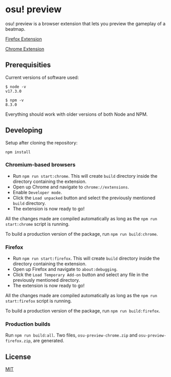 # osu! preview

osu! preview is a browser extension that lets you preview the gameplay of a beatmap.

[Firefox Extension](https://addons.mozilla.org/en-CA/firefox/addon/osu-preview/)

[Chrome Extension](https://chrome.google.com/webstore/detail/osu-preview/higcadegkhhhjcljhpggammlhmlbdcmc?hl=en&authuser=0)

## Prerequisities

Current versions of software used:

```shell
$ node -v
v17.3.0

$ npm -v
8.3.0
```

Everything should work with older versions of both Node and NPM.

## Developing

Setup after cloning the repository:

```
npm install
```

### Chromium-based browsers

 - Run `npm run start:chrome`. This will create `build` directory inside the directory containing the extension.
 - Open up Chrome and navigate to `chrome://extensions`.
 - Enable `Developer mode`.
 - Click the `Load unpacked` button and select the previously mentioned `build` directory.
 - The extension is now ready to go!

All the changes made are compiled automatically as long as the `npm run start:chrome` script is running.

To build a production version of the package, run `npm run build:chrome`.

### Firefox

 - Run `npm run start:firefox`. This will create `build` directory inside the directory containing the extension.
 - Open up Firefox and navigate to `about:debugging`.
 - Click the `Load Temporary Add-on` button and select any file in the previously mentioned directory.
 - The extension is now ready to go!

All the changes made are compiled automatically as long as the `npm run start:firefox` script is running.

To build a production version of the package, run `npm run build:firefox`.

### Production builds

Run `npm run build:all`. Two files, `osu-preview-chrome.zip` and `osu-preview-firefox.zip`, are generated.

## License

[MIT](https://github.com/JerryZhu99/osu-preview/blob/master/LICENSE)
